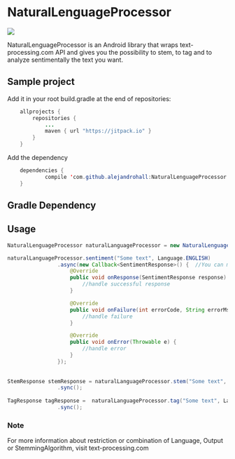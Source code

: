 # NaturalLenguageProcessor
[![](https://jitpack.io/v/alejandrohall/NaturalLenguageProcessor.svg)](https://jitpack.io/#alejandrohall/NaturalLenguageProcessor)

NaturalLenguageProcessor is an Android library that wraps text-processing.com API and gives you the possibility to stem, to tag and to analyze sentimentally the text you want. 
## Sample project

Add it in your root build.gradle at the end of repositories:
```java
	allprojects {
		repositories {
			...
			maven { url "https://jitpack.io" }
		}
	}
```
Add the dependency
```java
	dependencies {
	        compile 'com.github.alejandrohall:NaturalLenguageProcessor:1.0'
	}
```

## Gradle Dependency

## Usage
```java
NaturalLenguageProcessor naturalLanguageProcessor = new NaturalLenguageProcessor();

naturalLanguageProcessor.sentiment("Some text", Language.ENGLISH)
                .async(new Callback<SentimentResponse>() {  //You can make the request synchronous or asynchronous 
                    @Override
                    public void onResponse(SentimentResponse response) {
                        //handle successful response
                    }

                    @Override
                    public void onFailure(int errorCode, String errorMsg) {
                        //handle failure
                    }

                    @Override
                    public void onError(Throwable e) {
                        //handle error
                    }
                });
                
                
StemResponse stemResponse = naturalLanguageProcessor.stem("Some text", Language.ENGLISH, StemmingAlgorithm.PORTER)
                .sync();
                
TagResponse tagResponse =  naturalLanguageProcessor.tag("Some text", Language.ENGLISH, Output.SEXPR)
                .sync();
```

### Note
For more information about restriction or combination of Language, Output or StemmingAlgorithm, visit text-processing.com



